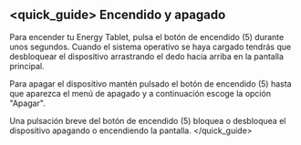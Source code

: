 ## <quick_guide> Encendido y apagado

Para encender tu Energy Tablet, pulsa el botón de encendido (5) durante unos segundos. Cuando el sistema operativo se haya cargado tendrás que desbloquear el dispositivo arrastrando el dedo hacia arriba en la pantalla principal. 

Para apagar el dispositivo mantén pulsado el botón de encendido (5) hasta que aparezca el menú de apagado y a continuación escoge la opción "Apagar". 

Una pulsación breve del botón de encendido (5) bloquea o desbloquea el dispositivo apagando o encendiendo la pantalla.
</quick_guide>
 
